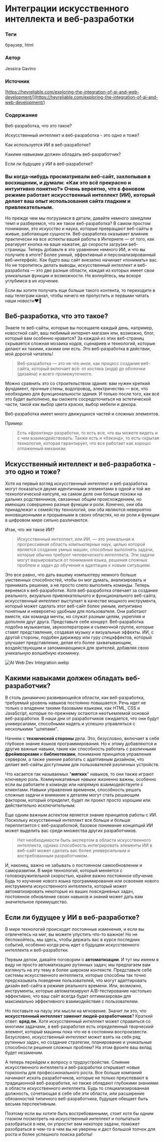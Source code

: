 # Интеграции искусственного интеллекта и веб-разработки

### Теги

браузер, html 

### Автор

Jessica Gavino

### Источник

[https://heyreliable.com/exploring-the-integration-of-ai-and-web-development/](https://heyreliable.com/exploring-the-integration-of-ai-and-web-development/)

### Содержание

Веб-разработка, что это такое?

Искусственный интеллект и веб-разработка - это одно и тоже?

Как используется ИИ в веб-разработке?

Какими навыками должен обладать веб-разработчик?

Если ли будущее у ИИ в веб-разработке?

### Вы когда-нибудь просматривали веб-сайт, захлопывая в восхищении, и думали: «Как это всё прекрасно и интуитивно понятно?» Очень вероятно, что в фоновом режиме работает искусственный интеллект (ИИ), который делает ваш опыт использования сайта гладким и привлекательным. 
Но прежде чем мы погрузимся в детали, давайте немного замедлим темп и разберемся, что же такое веб-разработка? В самом простом понимании, это искусство и наука, которые превращают веб-сайты в живые, работающие сущности. Веб-разработка оказывает влияние практически на все аспекты вашей работы в Интернете — от того, как реагирует кнопка на ваше нажатие, до скорости загрузки веб-страницы.
Теперь добавьте в это уравнение немного ИИ, и что вы получите в итоге? Более умный, эффективный и персонализированный веб-интерфейс. Как будто ваш сайт внезапно начинает «понимать» вас. Но не торопитесь делать выводы, искусственный интеллект и веб-разработка — это две разные области, каждая из которых имеет свои уникальные функции и возможности. Не волнуйтесь, мы вскоре углубимся в их изучение.

Если вы хотите получать еще больше такого контента, то переходите в наш телеграм канал, чтобы ничего не пропустить и первыми читать наши новости❤️🫶

## Веб-разработка, что это такое?

Знаете те веб-сайты, которые вы посещаете каждый день, например, новостной сайт, ваш любимый интернет-магазин или, возможно, блог, который вам особенно нравится? За каждой из этих веб-страниц скрывается сложная мозаика кодов, сценариев и технологий, которые делают их такими, какими они есть. Это веб-разработка в действии, мой дорогой читатель!

> Веб-разработка — это не что иное, как процесс создания веб-сайта, который включает всё: от костяка (кода) до оболочки (дизайна) и всего промежуточного.
> 

Можно сравнить это со строительством здания: вам нужен крепкий фундамент, прочные стены, водопровод, электричество — все, что необходимо для функциональности здания. И только после того, как всё это будет выполнено, вы сможете сосредоточиться на эстетической части, такой как выбор цвета краски, выбор мебели и декора.

Веб-разработка имеет много движущихся частей и сложных элементов. 

Пример: 

> Есть «фронтэнд» разработки, то есть все, что вы можете видеть и с чем взаимодействовать. Также есть и «бэкэнд», то есть скрытая технология, которая гарантирует, что все работает как хорошо отлаженный механизм.
> 

## Искусственный интеллект и веб-разработка - это одно и тоже?

Хотя на первый взгляд искусственный интеллект и веб-разработка могут показаться двумя идентичными элементами в одной и той же технологической капсуле, на самом деле они больше похожи на дальних родственников, связанных общим происхождением, но имеющих совершенно разные функции и роли. 
Конечно, они оба принадлежат к семейству технологий, они оба являются невероятно инновационными и прорывными в своих областях, но их роли и функции в цифровом мире сильно различаются.

Итак, что же такое ИИ? 

> Искусственный интеллект, или ИИ, — это уникальная и прогрессивная область компьютерных наук, целью которой является создание умных машин, способных выполнять задачи, которые обычно требуют человеческого интеллекта. Эти задачи могут варьироваться от понимания языка, решения сложных проблем и задач до обучения и адаптации к новым ситуациям.
> 

Это все равно, что дать вашему компьютеру немного больше умственных способностей, чтобы он мог думать, анализировать и принимать решения, а не просто слепо выполнять команды.
Теперь вернемся к веб-разработке. Хотя веб-разработка отвечает за создание реального, визуально привлекательного и функционального веб-сайта, искусственный интеллект выступает в качестве мощного инструмента, который может сделать этот веб-сайт более умным, интуитивно понятным и невероятно удобным для пользователя. Они работают вместе, как команда мечты, но служат разным целям, укрепляя и дополняя друг друга.
Представьте себе концерт. Веб-разработка подобна музыкантам, звукооператорам и съемочной группе, которые ставят представление, создавая музыку и визуальные эффекты. ИИ, с другой стороны, подобен дирижеру или гуру спецэффектов, который улучшает представление, делая его более захватывающим, воздействующим и запоминающимся для зрителей, добавляя свою уникальную волшебную изюминку.

![AI Web Dev Integration.webp](AI_Web_Dev_Integration.webp)

## Какими навыками должен обладать веб-разработчик?

В столь динамично развивающейся области, как веб-разработка, требуемый уровень навыков постоянно повышается. Речь идет не только о владении такими базовыми языками, как HTML, CSS и JavaScript, которые по-прежнему остаются неотъемлемой основой веб-разработки. В наши дни от разработчиков ожидается, что они будут универсалами, способными надеть и успешно управляться с несколькими "шляпами".

Начнем с **технической стороны** дела. Это, безусловно, включает в себя глубокое знание языков программирования. Но к этому добавляются и другие важные навыки, такие как способность работать с различными **фреймворками** и **библиотеками**, понимание принципов управления сервером, а также умение работать с адаптивным дизайном, что делает веб-сайты доступными для пользователей различных устройств.

Что касается так называемых "**мягких**" навыков, то они также играют ключевую роль. Коммуникативные навыки жизненно важны, особенно если вы работаете в команде или напрямую взаимодействуете с клиентами. Навыки управления временем, способность решать сложные задачи и внимание к деталям могут стать решающим фактором, который определит, будет ли проект просто хорошим или действительно исключительным.

Еще одним важным аспектом является знание принципов работы с ИИ. Поскольку искусственный интеллект все больше и больше переплетается с веб-разработкой, базовое понимание концепций ИИ может выделить вас среди множества других разработчиков. 

> Нет необходимости быть экспертом в области искусственного интеллекта, однако способность интегрировать элементы ИИ в веб-сайт может сделать вас более универсальным и востребованным разработчиком.
> 

И, наконец, важно не забывать о постоянном самообновлении и саморазвитии. В мире технологий, который меняется с головокружительной скоростью, крайне важно постоянное обучение. Будь то изучение нового языка программирования или освоение нового инструмента искусственного интеллекта, который может автоматизировать некоторые из ваших повседневных задач, постоянное обновление своих навыков и знаний может дать вам значительное преимущество.

## Если ли будущее у ИИ в веб-разработке?

В мире технологий происходят постоянные изменения, и если вы отвлечетесь на миг, вы можете упустить что-то важное! Но не беспокойтесь, мы здесь, чтобы держать вас в курсе последних событий, особенно когда речь идет о будущем искусственного интеллекта и веб-разработки.

Первым делом, давайте поговорим о **автоматизации**. И тут мы имеем в виду не просто автоматизацию рутинных задач; мы предлагаем вам взглянуть на эту тему в более широком контексте. Представьте себе системы искусственного интеллекта, которые способны так точно предсказывать поведение пользователей, что могут адаптировать дизайн веб-сайта в режиме реального времени. Или, возможно, инструменты, которые автоматизируют A/B-тестирование настолько эффективно, что ваш сайт всегда будет оптимизирован для максимально эффективного взаимодействия с пользователем.

Но поставьте на паузу эти мысли на мгновение. Значит ли это, что **искусственный интеллект заменит людей-разработчиков**? Краткий ответ: **вряд ли.** Хотя искусственный интеллект может справиться со многими задачами, в веб-разработке есть определенный творческий элемент, который машины пока что не в состоянии воспроизвести. Безусловно, искусственный интеллект может взять на себя ряд рутинных задач, но создание стратегии, планирование и уникальные способности решения сложных проблем? На этом фронте ваш вклад будет незаменим.

А теперь перейдем к вопросу о трудоустройстве. Слияние искусственного интеллекта и веб-разработки открывает новые горизонты для профессионального роста. Все больше компаний начинают искать разработчиков, которые не только преуспевают в традиционной веб-разработке, но также обладают глубокими знаниями в области искусственного интеллекта. Будь то специализированная должность, сочетающая в себе обе эти области, или расширение обязанностей типичного веб-разработчика, будущее обещает быть весьма перспективным.

Поэтому если вы хотите быть востребованными, стоит хотя бы одним глазком посмотреть на искусственный интеллект и попытаться разобраться в нем, он упростит вам некоторе задачи, поможет разобраться в чем-то в чем вы не уверены и даст большой толчок для роста и более успешного поиска работы!